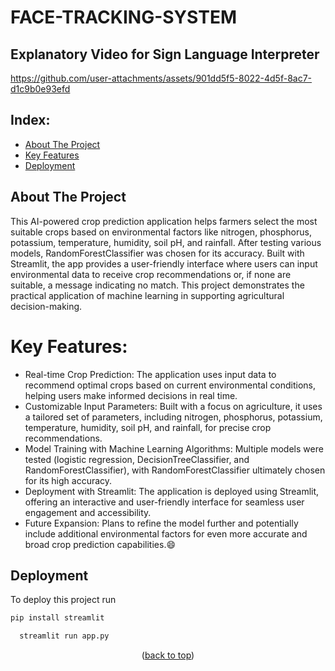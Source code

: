 

<a id="readme-top"></a>


# FACE-TRACKING-SYSTEM
## Explanatory Video for Sign Language Interpreter
https://github.com/user-attachments/assets/901dd5f5-8022-4d5f-8ac7-d1c9b0e93efd


## Index: 
- [About The Project](#About-The-Project)
- [Key Features](#Key-Features)
- [Deployment](#Deployment)



  
## About The Project
This AI-powered crop prediction application helps farmers select the most suitable crops based on environmental factors like nitrogen, phosphorus, potassium, temperature, humidity, soil pH, and rainfall. After testing various models, RandomForestClassifier was chosen for its accuracy. Built with Streamlit, the app provides a user-friendly interface where users can input environmental data to receive crop recommendations or, if none are suitable, a message indicating no match. This project demonstrates the practical application of machine learning in supporting agricultural decision-making.

# Key Features:
* Real-time Crop Prediction: The application uses input data to recommend optimal crops based on current environmental conditions, helping users make informed decisions in real time.
* Customizable Input Parameters: Built with a focus on agriculture, it uses a tailored set of parameters, including nitrogen, phosphorus, potassium, temperature, humidity, soil pH, and rainfall, for precise crop recommendations.
* Model Training with Machine Learning Algorithms: Multiple models were tested (logistic regression, DecisionTreeClassifier, and RandomForestClassifier), with RandomForestClassifier ultimately chosen for its high accuracy.
* Deployment with Streamlit: The application is deployed using Streamlit, offering an interactive and user-friendly interface for seamless user engagement and accessibility.
* Future Expansion: Plans to refine the model further and potentially include additional environmental factors for even more accurate and broad crop prediction capabilities.:smile:

## Deployment

To deploy this project run
```bash
pip install streamlit
```
```bash
  streamlit run app.py
```

<p align="center">(<a href="#readme-top">back to top</a>)</p>
